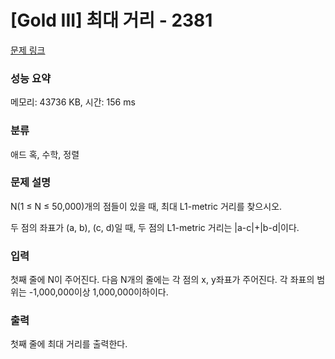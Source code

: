 # [Gold III] 최대 거리 - 2381 

[문제 링크](https://www.acmicpc.net/problem/2381) 

### 성능 요약

메모리: 43736 KB, 시간: 156 ms

### 분류

애드 혹, 수학, 정렬

### 문제 설명

<p>N(1 ≤ N ≤ 50,000)개의 점들이 있을 때, 최대 L1-metric 거리를 찾으시오.</p>

<p>두 점의 좌표가 (a, b), (c, d)일 때, 두 점의 L1-metric 거리는 |a-c|+|b-d|이다.</p>

### 입력 

 <p><meta charset="utf-8">첫째 줄에 N이 주어진다. 다음 N개의 줄에는 각 점의 x, y좌표가 주어진다. 각 좌표의 범위는 -1,000,000이상 1,000,000이하이다.</p>

### 출력 

 <p>첫째 줄에 최대 거리를 출력한다.</p>

